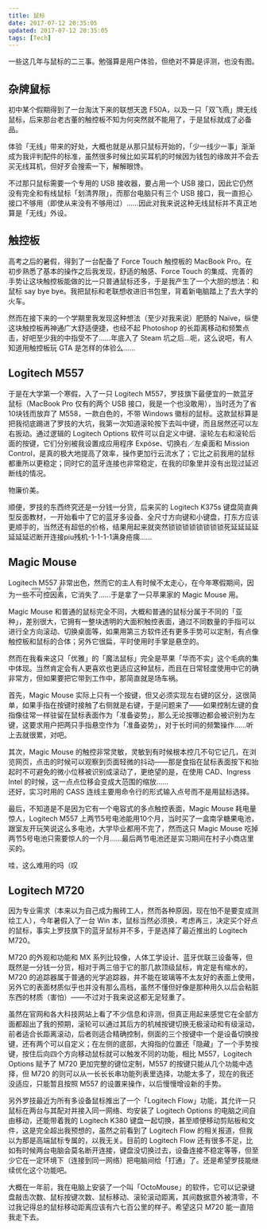```yaml
---
title: 鼠标
date: 2017-07-12 20:35:05
updated: 2017-07-12 20:35:05
tags: [Tech]
---
```


一些这几年与鼠标的二三事。勉强算是用户体验，但绝对不算是评测，也没有图。

<!--more-->

## 杂牌鼠标
初中某个假期得到了一台淘汰下来的联想天逸 F50A，以及一只「双飞燕」牌无线鼠标，后来那台老古董的触控板不知为何突然就不能用了，于是鼠标就成了必备品。

体验「无线」带来的好处，大概也就是从那只鼠标开始的，「少一线少一事」渐渐成为我评判配件的标准，虽然很多时候比如买耳机的时候因为钱包的缘故并不会去买无线耳机，但好歹会搜索一下，解解眼馋。

不过那只鼠标需要一个专用的 USB 接收器，要占用一个 USB 接口，因此它仍然没有完全和有线鼠标「划清界限」，而那台电脑只有三个 USB 接口，我一直担心接口不够用（即使从来没有不够用过）……因此对我来说这种无线鼠标并不真正地算是「无线」外设。

## 触控板
高考之后的暑假，得到了一台配备了 Force Touch 触控板的 MacBook Pro。在初步熟悉了基本的操作之后我发现，舒适的触感、Force Touch 的集成、完善的手势让这块触控板能做的比一只普通鼠标还多，于是我产生了一个大胆的想法：和鼠标 say bye bye。我把鼠标和老联想收进旧书包里，背着新电脑踏上了去大学的火车。

然而在接下来的一个学期里我发现这种想法（至少对我来说）肥肠的 Naïve，纵使这块触控板再神通广大舒适便捷，也经不起 Photoshop 的长距离移动和频繁点击，好吧至少我的中指受不了……年底入了 Steam 坑之后…呃，这么说吧，有人知道用触控板玩 GTA 是怎样的体验么……

## Logitech M557
于是在大学第一个寒假，入了一只 Logitech M557，罗技旗下最便宜的一款蓝牙鼠标（MacBook Pro 仅有的两个 USB 接口，我是一个也没敢用），当时还为了省10块钱而放弃了 M558，一款白色的，不带 Windows 徽标的鼠标。这款鼠标算是把我彻底踢进了罗技的大坑，我第一次知道滚轮按下去叫中键，而且居然还可以左右扳动。通过逻辑的 Logitech Options 软件可以自定义中键、滚轮左右和滚轮后面的按键，它们分别被我设置成应用程序 Expóse、切换右／左桌面和 Mission Control，是真的极大地提高了效率，操作更加行云流水了；它比之前我用的鼠标都重所以更稳定；同时它的蓝牙连接也非常稳定，在我的印象里并没有出现过延迟断线的情况。

物廉价美。

顺便，罗技的东西终究还是一分钱一分货，后来买的 Logitech K375s 键盘简直典型反面教材，一开始看中了它的蓝牙多设备、全尺寸方向键和小键盘，打东方应该更顺手的，当然还有超低的价格，结果用起来就突然锁锁锁锁锁锁锁锁死延延延延延延延迟断开连接piu残机-1-1-1-1满身疮痍……

## Magic Mouse
Logitech M557 非常出色，然而它的主人有时候不太走心，在今年寒假期间，因为一些<ruby><rb>不可控因素</rb><rt>xióng hái zǐ</rt></ruby>，它消失了……于是拿了一只苹果家的 Magic Mouse 用。

Magic Mouse 和普通的鼠标完全不同，大概和普通的鼠标分属于不同的「亚种」，差别很大，它拥有一整块透明的大面积触控表面，通过不同数量的手指可以进行全方向滚动、切换桌面等，如果用第三方软件还有更多手势可以定制，有点像触控板和鼠标的合体；另外它很扁，平时使用时手掌是悬空的。

然而在我看来这只「优雅」的「魔法鼠标」完全是苹果「华而不实」这个毛病的集中体现。当然肯定会有人更喜欢也更适应这种鼠标，而且在日常轻度使用中它的确非常方，但如果要把它带到工作中，那简直就是场车祸。

首先，Magic Mouse 实际上只有一个按键，但又必须实现左右键的区分，这很简单，如果手指在按键时接触了右侧就是右键，于是问题来了——如果控制左键的食指像往常一样驻留在鼠标表面作为「准备姿势」，那么无论按哪边都会被识别为左键，这要求用户把两只手指悬空作为「准备姿势」，对于长时间的频繁操作……听上去就很累，对吧。

其次，Magic Mouse 的触控非常灵敏，灵敏到有时候根本控几不句它记几，在浏览网页，点击的时候可以观察到页面轻微的抖动——那是食指在鼠标表面按下和抬起时不可避免的微小位移被识别成滚动了，更绝望的是，在使用 CAD、Ingress Intel 的时候，这一点点位移会变成大范围的缩放……  
还好，实习时用的 CASS 连线主要用命令行的形式输入点号而不是用鼠标选择。

最后，不知道是不是因为它有一个电容式的多点触控表面，Magic Mouse 耗电量惊人，Logitech M557 上两节5号电池能用10个月，当时买了一盒南孚糖果电池，跟室友开玩笑说这么多电池，大学毕业都用不完了，然而这只 Magic Mouse 吃掉两节5号电池只需要惊人的一个月……最后两节电池还是实习期间在村子小商店里买的。

哇，这么难用的吗（叹

## Logitech M720
因为专业需求（本来以为自己成为搬砖工人，然而各种原因，现在怕不是要变成测绘工人），今年暑假入了一台 Win 本，鼠标当然必须换，考虑再三，决定买个好点的鼠标，事实上罗技旗下的蓝牙鼠标并不多，于是选择了最近推出的 Logitech M720。

M720 的外观和功能和 MX 系列比较像，人体工学设计、蓝牙优联三设备等，但既然是一分钱一分货，相对于两三倍于它的那几款顶级鼠标，肯定是有缩水的，M720 的追踪器属于普通的光学追踪器，并不能在玻璃等不太友好的表面上使用，另外它的表面材质似乎也并没有那么高档，虽然不懂但好像是那种用久以后会粘脏东西的材质（害怕）——不过对于我来说这都无足轻重了。

虽然在官网和各大科技网站上看了不少信息和评测，但真正用起来感觉它在全部方面都超出了我的预期，滚轮可以通过其后方的机械按键切换无极滚动和有级滚动，前者适合长距离滚动，后者则适合精确控制，侧面的三个按键中一个是设备切换按键，还有两个可以自定义；在左侧的底部，大拇指的位置还「隐藏」了一个手势按键，按住后向四个方向移动鼠标就可以触发不同的功能，相比 M557，Logitech Options 赋予了 M720 更加完整的键位定制，M557 的按键只能从几个功能中选择，但 M720 的则可以从一长长长串功能列表里选择，功能太多了，现在的我还没适应，只能暂且按照 M557 的设置来操作，以后慢慢增设新的手势。

另外罗技最近为所有多设备鼠标推出了一个「Logitech Flow」功能，其允许一只鼠标在两台与其配对并接入同一网络、均安装了 Logitech Options 的电脑之间自由移动，还能带着我的 Logitech K380 键盘一起切换，甚至顺便移动剪贴板和文件，这是完全超出我预想的，虽然之前看到了 Logitech Flow 的相关报道，但我以为那是高端鼠标专属的，以我无关。目前的 Logitech Flow 还有很多不足，比如有时候两台电脑会莫名断开连接，键盘没切换过去，设备连接不稳定等等，但至少它在一定环境下（连接到同一网络）把电脑间给「打通」了。还是希望罗技能继续优化这个功能吧。

大概在一年前，我在电脑上安装了一个叫「OctoMouse」的软件，它可以记录键盘敲击次数、鼠标按键次数、鼠标移动、滚轮滚动距离，其间数据意外被清零，不过我记得总的鼠标移动距离应该有六七百公里的样子。希望这只 M720 能一直陪我走下去。